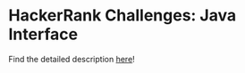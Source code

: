 # HackerRank Challenges: Java Interface


Find the detailed description [here](https://www.hackerrank.com/challenges/java-abstract-class/problem?h_r=next-challenge&h_v=zen)!